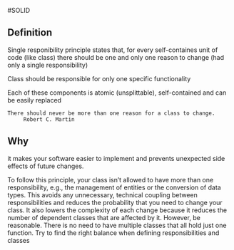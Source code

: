 #SOLID 

## Definition

Single responibility principle states that, for every self-containes unit of code (like class) there should be one and only one reason to change (had only a single responsibility)

Class should be responsible for only one specific functionality

Each of these components is atomic (unsplittable), self-contained and can be easily replaced


	There should never be more than one reason for a class to change.
		 Robert C. Martin

## Why


it makes your software easier to implement and prevents unexpected side effects of future changes.

To follow this principle, your class isn’t allowed to have more than one responsibility, e.g., the management of entities or the conversion of data types. This avoids any unnecessary, technical coupling between responsibilities and reduces the probability that you need to change your class. It also lowers the complexity of each change because it reduces the number of dependent classes that are affected by it. However, be reasonable.
There is no need to have multiple classes that all hold just one function. Try to find the right balance when defining responsibilities and classes
